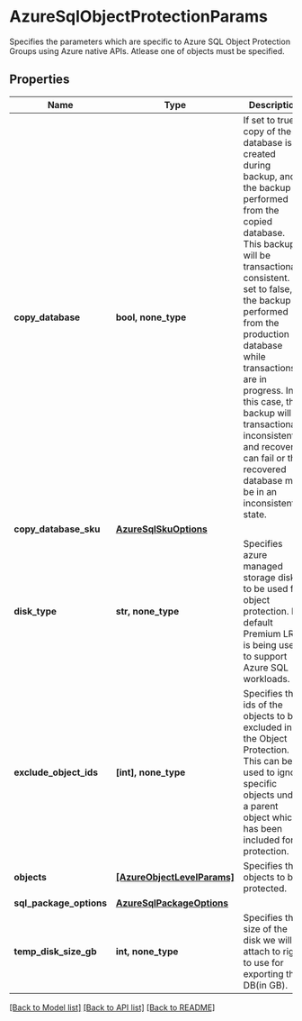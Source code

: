 # AzureSqlObjectProtectionParams

Specifies the parameters which are specific to Azure SQL Object Protection Groups using Azure native APIs. Atlease one of objects must be specified.

## Properties
Name | Type | Description | Notes
------------ | ------------- | ------------- | -------------
**copy_database** | **bool, none_type** | If set to true, a copy of the database is created during backup, and the backup is performed from the copied database. This backup will be transactionally consistent. If set to false, the backup is performed from the production database while transactions are in progress. In this case, the backup will be transactionally inconsistent, and recovery can fail or the recovered database may be in an inconsistent state. | [optional] 
**copy_database_sku** | [**AzureSqlSkuOptions**](AzureSqlSkuOptions.md) |  | [optional] 
**disk_type** | **str, none_type** | Specifies azure managed storage disk to be used for object protection. By default Premium LRS is being used to support Azure SQL workloads. | [optional] 
**exclude_object_ids** | **[int], none_type** | Specifies the ids of the objects to be excluded in the Object Protection. This can be used to ignore specific objects under a parent object which has been included for protection. | [optional] 
**objects** | [**[AzureObjectLevelParams]**](AzureObjectLevelParams.md) | Specifies the objects to be protected. | [optional] 
**sql_package_options** | [**AzureSqlPackageOptions**](AzureSqlPackageOptions.md) |  | [optional] 
**temp_disk_size_gb** | **int, none_type** | Specifies the size of the disk we will attach to rigel to use for exporting this DB(in GB). | [optional] 

[[Back to Model list]](../README.md#documentation-for-models) [[Back to API list]](../README.md#documentation-for-api-endpoints) [[Back to README]](../README.md)


